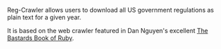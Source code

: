 Reg-Crawler allows users to download all US government regulations as plain text for a given year.

It is based on the web crawler featured in Dan Nguyen's excellent [The Bastards Book of Ruby](http://ruby.bastardsbook.com/).